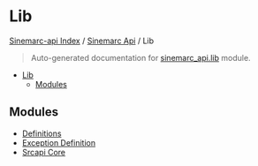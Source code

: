 # Lib

[Sinemarc-api Index](../../README.md#sinemarc-api-index) /
[Sinemarc Api](../index.md#sinemarc-api) /
Lib

> Auto-generated documentation for [sinemarc_api.lib](../../../sinemarc_api/lib/__init__.py) module.

- [Lib](#lib)
  - [Modules](#modules)

## Modules

- [Definitions](./definitions.md)
- [Exception Definition](./exception_definition.md)
- [Srcapi Core](./srcapi_core.md)